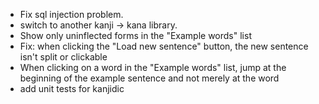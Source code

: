- Fix sql injection problem.
- switch to another kanji -> kana library.
- Show only uninflected forms in the "Example words" list
- Fix: when clicking the "Load new sentence" button, the new sentence isn't split or clickable
- When clicking on a word in the "Example words" list, jump at the beginning of the example sentence and not merely at the word
- add unit tests for kanjidic